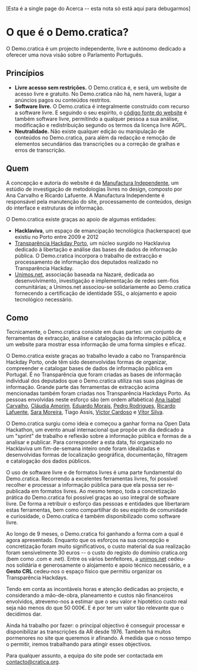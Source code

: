 [Esta é a single page do Acerca -- esta nota só está aqui para debugarmos]

# O que é o Demo.cratica?

O Demo.cratica é um projecto independente, livre e autónomo dedicado a oferecer
uma nova visão sobre o Parlamento Português.

## Princípios

* **Livre acesso sem restrições.** O Demo.cratica é, e será, um website de
  acesso livre e gratuito. No Demo.cratica não há, nem haverá, lugar a anúncios
  pagos ou conteúdos restritos.
* **Software livre.** O Demo.cratica é integralmente construído com recurso a
  software livre. E seguindo o seu espírito, o [código fonte do
  website](http://gitlab.com/manufacturaind/democratica) é também software livre,
  permitindo a qualquer pessoa a sua análise, modificação e redistribuição
  segundo os termos da licença livre AGPL.</dd>
* **Neutralidade.** Não existe qualquer edição ou manipulação de conteúdos no
  Demo.cratica, para além da redacção e remoção de elementos secundários das
  transcrições ou a correção de gralhas e erros de transcrição.

## Quem

A concepção e autoria do website é da [Manufactura
Independente](http://manufacturaindependente.org "Manufactura Independente"),
um estúdio de investigação de metodologias livres no design, composto por Ana
Carvalho e Ricardo Lafuente. A Manufactura Independente é responsável pela
manutenção do site, processamento de conteúdos, design do interface e
estruturas de informação.

O Demo.cratica existe graças ao apoio de algumas entidades:

* **Hacklaviva**, um espaço de emancipação tecnológica (hackerspace) que
  existiu no Porto entre 2009 e 2012
* [Transparência Hackday Porto](http://transparencia.hacklaviva.net
  "Transparência Hackday Porto"), um núcleo surgido no Hacklaviva dedicado à
  libertação e análise das bases de dados de informação pública. O
  Demo.cratica incorpora o trabalho de extracção e processamento de
  informação dos deputados realizado no Transparência Hackday.
* [Unimos.net](http://unimos.net "Unimos.net"), associação baseada na Nazaré,
  dedicada ao desenvolvimento, investigação e implementação de redes sem-fios
  comunitárias; a Unimos.net associou-se solidariamente ao Demo.cratica
  fornecendo a certificação de identidade SSL, o alojamento e apoio
  tecnológico necessário.

## Como

Tecnicamente, o Demo.cratica consiste em duas partes: um conjunto de
ferramentas de extracção, análise e catalogação da informação pública, e um
website para mostrar essa informação de uma forma simples e eficaz.

O Demo.cratica existe graças ao trabalho levado a cabo no Transparência Hackday
Porto, onde têm sido desenvolvidas formas de organizar, compreender e catalogar
bases de dados de informação pública em Portugal. É no Transparência que foram
criadas as bases de informação individual dos deputados que o Demo.cratica
utiliza nas suas páginas de informação. Grande parte das ferramentas de
extracção acima mencionadas também foram criadas nos Transparência Hackdays
Porto. As pessoas envolvidas neste esforço são (em ordem alfabética) [Ana
Isabel Carvalho](http://anacarvalho.org), [Cláudia
Amorim](http://agulha.camorim.eu), [Eduardo Morais](http://eduardomorais.com),
[Pedro Rodrigues](http://medecau.com), [Ricardo
Lafuente](http://ricardo.koizo.org), [Sara Moreira](http://saritamoreira.com),
Tiago Assis, [Victor Cardoso](http://nodes.pt) e [Vítor
Silva](http://twitter.com/vitorsilva).

O Demo.cratica surgiu como ideia e começou a ganhar forma na Open Data
Hackathon, um evento anual internacional que propõe um dia dedicado a um
"sprint" de trabalho e reflexão sobre a informação pública e formas de a
analisar e publicar. Para corresponder a esta data, foi organizado no
Hacklaviva um fim-de-semana inteiro onde foram idealizadas e desenvolvidas
formas de localização geográfica, documentação, filtragem e catalogação dos
dados públicos.

O uso de software livre e de formatos livres é uma parte fundamental do
Demo.cratica. Recorrendo a excelentes ferramentas livres, foi possível recolher
e processar a informação pública para que ela possa ser re-publicada em
formatos livres. Ao mesmo tempo, toda a concretização prática do Demo.cratica
foi possível graças ao uso integral de software livre. De forma a retribuir o
esforço das pessoas e entidades que libertaram estas ferramentas, bem como
compartilhar do seu espírito de comunidade e curiosidade, o Demo.cratica é
também disponibilizado como software livre.

Ao longo de 9 meses, o Demo.cratica foi ganhando a forma com a qual é agora
apresentado. Enquanto que os esforços na sua concepção e concretização foram
muito significativos, o custo material da sua realização foram sensivelmente 30
euros -- o custo do registo do domínio cratica.org (bem como .com e .net).
Entre os vários benfeitores, a [unimos.net](http://unimos.net) cedeu-nos
solidária e generosamente o alojamento e apoio técnico necessário, e a **Gesto
CRL** cedeu-nos o espaço físico que permitiu organizar os Transparência
Hackdays.

Tendo em conta as incontáveis horas e atenção dedicadas ao projecto, e
considerando a mão-de-obra, planeamento e custos não financeiros envolvidos,
atrevemo-nos a estimar que o seu valor e hipotético custo real seja não menos
do que 50 000€. E é por ter um valor tão relevante que o decidimos dar.

Ainda há trabalho por fazer: o principal objectivo é conseguir processar e
disponibilizar as transcrições da AR desde 1976\. Também há muitos pormenores
no site que queremos ir afinando. À medida que o nosso tempo o permitir, iremos
trabalhando para atingir esses objectivos.

Para qualquer assunto, a equipa do site pode ser contactada em
[contacto@cratica.org](mailto:contacto@cratica.org).
